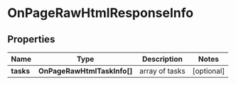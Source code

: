 # OnPageRawHtmlResponseInfo

## Properties

| Name | Type | Description | Notes |
|------------ | ------------- | ------------- | -------------|
**tasks** | **OnPageRawHtmlTaskInfo[]** | array of tasks |[optional]|
